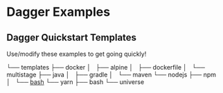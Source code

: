 # Dagger Examples

## Dagger Quickstart Templates
Use/modify these examples to get going quickly!


└── templates
    ├── docker
    │   ├── alpine
    │   ├── dockerfile
    │   └── multistage
    ├── java
    │   ├── gradle
    │   └── maven
    └── nodejs
        ├── npm
        │   └── [bash](https://github.com/dagger/examples/tree/main/templates/nodejs/npm/bash)
        └── yarn
            ├── bash
            └── universe

